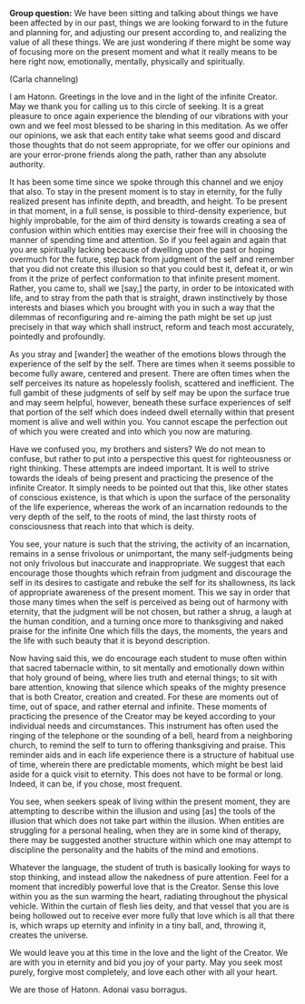 <p class="group-question"><strong>Group question:</strong> We have been sitting and talking about things we have been affected by in our past, things we are looking forward to in the future and planning for, and adjusting our present according to, and realizing the value of all these things. We are just wondering if there might be some way of focusing more on the present moment and what it really means to be here right now, emotionally, mentally, physically and spiritually.</p>
<p class="channel-type">(Carla channeling)</p>
<p>I am Hatonn. Greetings in the love and in the light of the infinite Creator. May we thank you for calling us to this circle of seeking. It is a great pleasure to once again experience the blending of our vibrations with your own and we feel most blessed to be sharing in this meditation. As we offer our opinions, we ask that each entity take what seems good and discard those thoughts that do not seem appropriate, for we offer our opinions and are your error-prone friends along the path, rather than any absolute authority.</p>
<p>It has been some time since we spoke through this channel and we enjoy that also. To stay in the present moment is to stay in eternity, for the fully realized present has infinite depth, and breadth, and height. To be present in that moment, in a full sense, is possible to third-density experience, but highly improbable, for the aim of third density is towards creating a sea of confusion within which entities may exercise their free will in choosing the manner of spending time and attention. So if you feel again and again that you are spiritually lacking because of dwelling upon the past or hoping overmuch for the future, step back from judgment of the self and remember that you did not create this illusion so that you could best it, defeat it, or win from it the prize of perfect conformation to that infinite present moment. Rather, you came to, shall we [say,] the party, in order to be intoxicated with life, and to stray from the path that is straight, drawn instinctively by those interests and biases which you brought with you in such a way that the dilemmas of reconfiguring and re-aiming the path might be set up just precisely in that way which shall instruct, reform and teach most accurately, pointedly and profoundly.</p>
<p>As you stray and [wander] the weather of the emotions blows through the experience of the self by the self. There are times when it seems possible to become fully aware, centered and present. There are often times when the self perceives its nature as hopelessly foolish, scattered and inefficient. The full gambit of these judgments of self by self may be upon the surface true and may seem helpful, however, beneath these surface experiences of self that portion of the self which does indeed dwell eternally within that present moment is alive and well within you. You cannot escape the perfection out of which you were created and into which you now are maturing.</p>
<p>Have we confused you, my brothers and sisters? We do not mean to confuse, but rather to put into a perspective this quest for righteousness or right thinking. These attempts are indeed important. It is well to strive towards the ideals of being present and practicing the presence of the infinite Creator. It simply needs to be pointed out that this, like other states of conscious existence, is that which is upon the surface of the personality of the life experience, whereas the work of an incarnation redounds to the very depth of the self, to the roots of mind, the last thirsty roots of consciousness that reach into that which is deity.</p>
<p>You see, your nature is such that the striving, the activity of an incarnation, remains in a sense frivolous or unimportant, the many self-judgments being not only frivolous but inaccurate and inappropriate. We suggest that each encourage those thoughts which refrain from judgment and discourage the self in its desires to castigate and rebuke the self for its shallowness, its lack of appropriate awareness of the present moment. This we say in order that those many times when the self is perceived as being out of harmony with eternity, that the judgment will be not chosen, but rather a shrug, a laugh at the human condition, and a turning once more to thanksgiving and naked praise for the infinite One which fills the days, the moments, the years and the life with such beauty that it is beyond description.</p>
<p>Now having said this, we do encourage each student to muse often within that sacred tabernacle within, to sit mentally and emotionally down within that holy ground of being, where lies truth and eternal things; to sit with bare attention, knowing that silence which speaks of the mighty presence that is both Creator, creation and created. For these are moments out of time, out of space, and rather eternal and infinite. These moments of practicing the presence of the Creator may be keyed according to your individual needs and circumstances. This instrument has often used the ringing of the telephone or the sounding of a bell, heard from a neighboring church, to remind the self to turn to offering thanksgiving and praise. This reminder aids and in each life experience there is a structure of habitual use of time, wherein there are predictable moments, which might be best laid aside for a quick visit to eternity. This does not have to be formal or long. Indeed, it can be, if you chose, most frequent.</p>
<p>You see, when seekers speak of living within the present moment, they are attempting to describe within the illusion and using [as] the tools of the illusion that which does not take part within the illusion. When entities are struggling for a personal healing, when they are in some kind of therapy, there may be suggested another structure within which one may attempt to discipline the personality and the habits of the mind and emotions.</p>
<p>Whatever the language, the student of truth is basically looking for ways to stop thinking, and instead allow the nakedness of pure attention. Feel for a moment that incredibly powerful love that is the Creator. Sense this love within you as the sun warming the heart, radiating throughout the physical vehicle. Within the curtain of flesh lies deity, and that vessel that you are is being hollowed out to receive ever more fully that love which is all that there is, which wraps up eternity and infinity in a tiny ball, and, throwing it, creates the universe.</p>
<p>We would leave you at this time in the love and the light of the Creator. We are with you in eternity and bid you joy of your party. May you seek most purely, forgive most completely, and love each other with all your heart.</p>
<p>We are those of Hatonn. Adonai vasu borragus.</p>